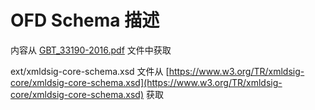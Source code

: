 # OFD Schema 描述

内容从 [GBT_33190-2016.pdf](./GBT_33190-2016.pdf) 文件中获取

ext/xmldsig-core-schema.xsd 文件从 [https://www.w3.org/TR/xmldsig-core/xmldsig-core-schema.xsd](https://www.w3.org/TR/xmldsig-core/xmldsig-core-schema.xsd) 获取